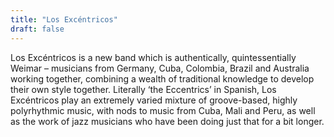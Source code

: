 ```yaml
---
title: "Los Excéntricos"
draft: false
---
```


Los Excéntricos is a new band which is authentically, quintessentially Weimar – musicians from Germany, Cuba, Colombia, Brazil and Australia working together, combining a wealth of traditional knowledge to develop their own style together. Literally ‘the Eccentrics’ in Spanish, Los Excéntricos play an extremely varied mixture of groove-based, highly polyrhythmic music, with nods to music from Cuba, Mali and Peru, as well as the work of jazz musicians who have been doing just that for a bit longer.

